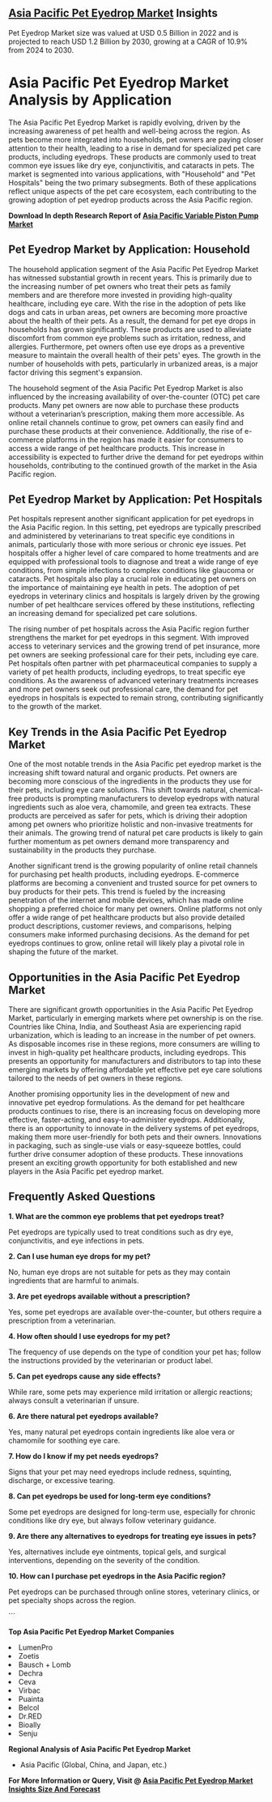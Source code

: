 <h2><a href="https://www.verifiedmarketreports.com/download-sample/?rid=370584&amp;utm_source=Github-Feb&amp;utm_medium=219" target="_blank">Asia Pacific Pet Eyedrop Market</a> Insights</h2><p>Pet Eyedrop Market size was valued at USD 0.5 Billion in 2022 and is projected to reach USD 1.2 Billion by 2030, growing at a CAGR of 10.9% from 2024 to 2030.</p><p><h1>Asia Pacific Pet Eyedrop Market Analysis by Application</h1> <p>The Asia Pacific Pet Eyedrop Market is rapidly evolving, driven by the increasing awareness of pet health and well-being across the region. As pets become more integrated into households, pet owners are paying closer attention to their health, leading to a rise in demand for specialized pet care products, including eyedrops. These products are commonly used to treat common eye issues like dry eye, conjunctivitis, and cataracts in pets. The market is segmented into various applications, with "Household" and "Pet Hospitals" being the two primary subsegments. Both of these applications reflect unique aspects of the pet care ecosystem, each contributing to the growing adoption of pet eyedrop products across the Asia Pacific region. <p><strong>Download In depth Research Report of <a href="https://www.verifiedmarketreports.com/download-sample/?rid=236118&amp;utm_source=Pulse-Dec&amp;utm_medium=219" target="_blank">Asia Pacific Variable Piston Pump Market</a></strong></p> <h2>Pet Eyedrop Market by Application: Household</h2> <p>The household application segment of the Asia Pacific Pet Eyedrop Market has witnessed substantial growth in recent years. This is primarily due to the increasing number of pet owners who treat their pets as family members and are therefore more invested in providing high-quality healthcare, including eye care. With the rise in the adoption of pets like dogs and cats in urban areas, pet owners are becoming more proactive about the health of their pets. As a result, the demand for pet eye drops in households has grown significantly. These products are used to alleviate discomfort from common eye problems such as irritation, redness, and allergies. Furthermore, pet owners often use eye drops as a preventive measure to maintain the overall health of their pets' eyes. The growth in the number of households with pets, particularly in urbanized areas, is a major factor driving this segment's expansion. <p>The household segment of the Asia Pacific Pet Eyedrop Market is also influenced by the increasing availability of over-the-counter (OTC) pet care products. Many pet owners are now able to purchase these products without a veterinarian’s prescription, making them more accessible. As online retail channels continue to grow, pet owners can easily find and purchase these products at their convenience. Additionally, the rise of e-commerce platforms in the region has made it easier for consumers to access a wide range of pet healthcare products. This increase in accessibility is expected to further drive the demand for pet eyedrops within households, contributing to the continued growth of the market in the Asia Pacific region. <h2>Pet Eyedrop Market by Application: Pet Hospitals</h2> <p>Pet hospitals represent another significant application for pet eyedrops in the Asia Pacific region. In this setting, pet eyedrops are typically prescribed and administered by veterinarians to treat specific eye conditions in animals, particularly those with more serious or chronic eye issues. Pet hospitals offer a higher level of care compared to home treatments and are equipped with professional tools to diagnose and treat a wide range of eye conditions, from simple infections to complex conditions like glaucoma or cataracts. Pet hospitals also play a crucial role in educating pet owners on the importance of maintaining eye health in pets. The adoption of pet eyedrops in veterinary clinics and hospitals is largely driven by the growing number of pet healthcare services offered by these institutions, reflecting an increasing demand for specialized pet care solutions. <p>The rising number of pet hospitals across the Asia Pacific region further strengthens the market for pet eyedrops in this segment. With improved access to veterinary services and the growing trend of pet insurance, more pet owners are seeking professional care for their pets, including eye care. Pet hospitals often partner with pet pharmaceutical companies to supply a variety of pet health products, including eyedrops, to treat specific eye conditions. As the awareness of advanced veterinary treatments increases and more pet owners seek out professional care, the demand for pet eyedrops in hospitals is expected to remain strong, contributing significantly to the growth of the market. <h2>Key Trends in the Asia Pacific Pet Eyedrop Market</h2> <p>One of the most notable trends in the Asia Pacific pet eyedrop market is the increasing shift toward natural and organic products. Pet owners are becoming more conscious of the ingredients in the products they use for their pets, including eye care solutions. This shift towards natural, chemical-free products is prompting manufacturers to develop eyedrops with natural ingredients such as aloe vera, chamomile, and green tea extracts. These products are perceived as safer for pets, which is driving their adoption among pet owners who prioritize holistic and non-invasive treatments for their animals. The growing trend of natural pet care products is likely to gain further momentum as pet owners demand more transparency and sustainability in the products they purchase. <p>Another significant trend is the growing popularity of online retail channels for purchasing pet health products, including eyedrops. E-commerce platforms are becoming a convenient and trusted source for pet owners to buy products for their pets. This trend is fueled by the increasing penetration of the internet and mobile devices, which has made online shopping a preferred choice for many pet owners. Online platforms not only offer a wide range of pet healthcare products but also provide detailed product descriptions, customer reviews, and comparisons, helping consumers make informed purchasing decisions. As the demand for pet eyedrops continues to grow, online retail will likely play a pivotal role in shaping the future of the market. <h2>Opportunities in the Asia Pacific Pet Eyedrop Market</h2> <p>There are significant growth opportunities in the Asia Pacific Pet Eyedrop Market, particularly in emerging markets where pet ownership is on the rise. Countries like China, India, and Southeast Asia are experiencing rapid urbanization, which is leading to an increase in the number of pet owners. As disposable incomes rise in these regions, more consumers are willing to invest in high-quality pet healthcare products, including eyedrops. This presents an opportunity for manufacturers and distributors to tap into these emerging markets by offering affordable yet effective pet eye care solutions tailored to the needs of pet owners in these regions. <p>Another promising opportunity lies in the development of new and innovative pet eyedrop formulations. As the demand for pet healthcare products continues to rise, there is an increasing focus on developing more effective, faster-acting, and easy-to-administer eyedrops. Additionally, there is an opportunity to innovate in the delivery systems of pet eyedrops, making them more user-friendly for both pets and their owners. Innovations in packaging, such as single-use vials or easy-squeeze bottles, could further drive consumer adoption of these products. These innovations present an exciting growth opportunity for both established and new players in the Asia Pacific pet eyedrop market. <h2>Frequently Asked Questions</h2> <p><strong>1. What are the common eye problems that pet eyedrops treat?</strong></p> <p>Pet eyedrops are typically used to treat conditions such as dry eye, conjunctivitis, and eye infections in pets.</p> <p><strong>2. Can I use human eye drops for my pet?</strong></p> <p>No, human eye drops are not suitable for pets as they may contain ingredients that are harmful to animals.</p> <p><strong>3. Are pet eyedrops available without a prescription?</strong></p> <p>Yes, some pet eyedrops are available over-the-counter, but others require a prescription from a veterinarian.</p> <p><strong>4. How often should I use eyedrops for my pet?</strong></p> <p>The frequency of use depends on the type of condition your pet has; follow the instructions provided by the veterinarian or product label.</p> <p><strong>5. Can pet eyedrops cause any side effects?</strong></p> <p>While rare, some pets may experience mild irritation or allergic reactions; always consult a veterinarian if unsure.</p> <p><strong>6. Are there natural pet eyedrops available?</strong></p> <p>Yes, many natural pet eyedrops contain ingredients like aloe vera or chamomile for soothing eye care.</p> <p><strong>7. How do I know if my pet needs eyedrops?</strong></p> <p>Signs that your pet may need eyedrops include redness, squinting, discharge, or excessive tearing.</p> <p><strong>8. Can pet eyedrops be used for long-term eye conditions?</strong></p> <p>Some pet eyedrops are designed for long-term use, especially for chronic conditions like dry eye, but always follow veterinary guidance.</p> <p><strong>9. Are there any alternatives to eyedrops for treating eye issues in pets?</strong></p> <p>Yes, alternatives include eye ointments, topical gels, and surgical interventions, depending on the severity of the condition.</p> <p><strong>10. How can I purchase pet eyedrops in the Asia Pacific region?</strong></p> <p>Pet eyedrops can be purchased through online stores, veterinary clinics, or pet specialty shops across the region.</p> ```</p><p><strong>Top Asia Pacific Pet Eyedrop Market Companies</strong></p><div data-test-id=""><p><li>LumenPro</li><li> Zoetis</li><li> Bausch + Lomb</li><li> Dechra</li><li> Ceva</li><li> Virbac</li><li> Puainta</li><li> Belcol</li><li> Dr.RED</li><li> Bioally</li><li> Senju</li></p><div><strong>Regional Analysis of&nbsp;Asia Pacific Pet Eyedrop Market</strong></div><ul><li dir="ltr"><p dir="ltr">Asia Pacific (Global, China, and Japan, etc.)</p></li></ul><p><strong>For More Information or Query, Visit @&nbsp;</strong><strong><a href="https://www.verifiedmarketreports.com/product/pet-eyedrop-market/?utm_source=Github-Feb&amp;utm_medium=219" target="_blank">Asia Pacific Pet Eyedrop Market Insights Size And Forecast</a></strong></p></div><h2>&nbsp;</h2><div data-test-id="">&nbsp;</div>

